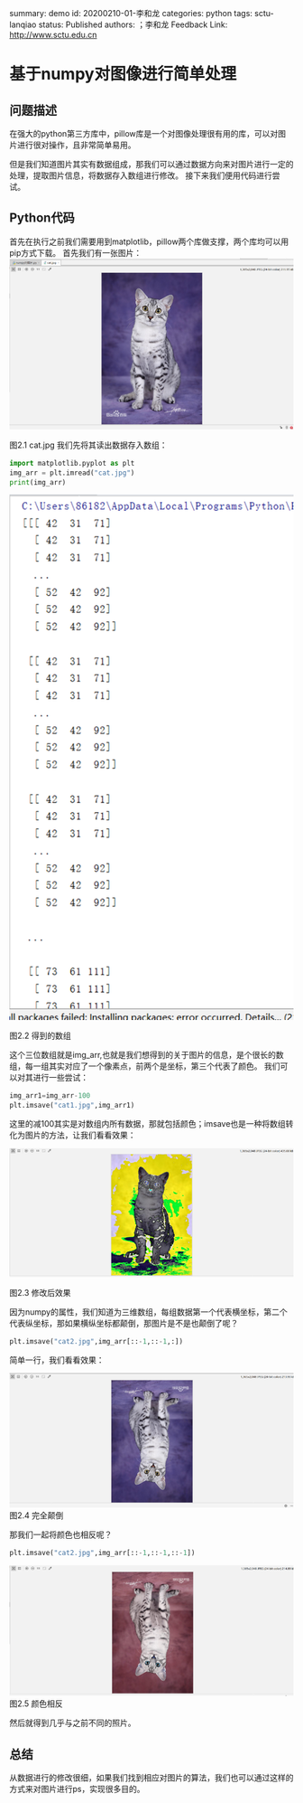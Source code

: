 summary: demo
id: 20200210-01-李和龙
categories: python
tags: sctu-lanqiao
status: Published 
authors: ；李和龙
Feedback Link: http://www.sctu.edu.cn

# 基于numpy对图像进行简单处理
## 问题描述
在强大的python第三方库中，pillow库是一个对图像处理很有用的库，可以对图片进行很对操作，且非常简单易用。

但是我们知道图片其实有数据组成，那我们可以通过数据方向来对图片进行一定的处理，提取图片信息，将数据存入数组进行修改。
接下来我们便用代码进行尝试。
## Python代码
首先在执行之前我们需要用到matplotlib，pillow两个库做支撑，两个库均可以用pip方式下载。
首先我们有一张图片：
![](assets/20200210-01-李和龙-1.png)
 
图2.1 cat.jpg
我们先将其读出数据存入数组：

```python
import matplotlib.pyplot as plt
img_arr = plt.imread("cat.jpg")
print(img_arr)
```

![](assets/20200210-01-李和龙-2.png)

图2.2 得到的数组

这个三位数组就是img_arr,也就是我们想得到的关于图片的信息，是个很长的数组，每一组其实对应了一个像素点，前两个是坐标，第三个代表了颜色。
我们可以对其进行一些尝试：
```python
img_arr1=img_arr-100
plt.imsave("cat1.jpg",img_arr1)
```
这里的减100其实是对数组内所有数据，那就包括颜色；imsave也是一种将数组转化为图片的方法，让我们看看效果：

![](assets/20200210-01-李和龙-3.png)

图2.3 修改后效果

因为numpy的属性，我们知道为三维数组，每组数据第一个代表横坐标，第二个代表纵坐标，那如果横纵坐标都颠倒，那图片是不是也颠倒了呢？
```python
plt.imsave("cat2.jpg",img_arr[::-1,::-1,:])
```
简单一行，我们看看效果：
 
 ![](assets/20200210-01-李和龙-4.png)
图2.4 完全颠倒

那我们一起将颜色也相反呢？
```python
plt.imsave("cat2.jpg",img_arr[::-1,::-1,::-1])
 ```

![](assets/20200210-01-李和龙-5.png)
图2.5 颜色相反

然后就得到几乎与之前不同的照片。
## 总结
从数据进行的修改很细，如果我们找到相应对图片的算法，我们也可以通过这样的方式来对图片进行ps，实现很多目的。

